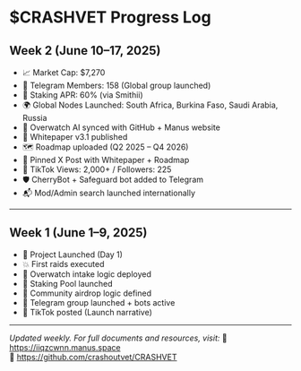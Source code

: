 # $CRASHVET Progress Log

## Week 2 (June 10–17, 2025)

- 📈 Market Cap: $7,270
- 👥 Telegram Members: 158 (Global group launched)
- 🎯 Staking APR: 60% (via Smithii)
- 🌍 Global Nodes Launched: South Africa, Burkina Faso, Saudi Arabia, Russia
- 🤖 Overwatch AI synced with GitHub + Manus website
- 📄 Whitepaper v3.1 published
- 🗺️ Roadmap uploaded (Q2 2025 – Q4 2026)
- 📢 Pinned X Post with Whitepaper + Roadmap
- 🎥 TikTok Views: 2,000+ / Followers: 225
- 🛡️ CherryBot + Safeguard bot added to Telegram
- 📬 Mod/Admin search launched internationally

---

## Week 1 (June 1–9, 2025)

- 🚀 Project Launched (Day 1)
- 💥 First raids executed
- 🤖 Overwatch intake logic deployed
- 🔐 Staking Pool launched
- 🧠 Community airdrop logic defined
- 📣 Telegram group launched + bots active
- 💬 TikTok posted (Launch narrative)

---

*Updated weekly. For full documents and resources, visit:*
🔗 https://iiqzcwnn.manus.space  
🔗 https://github.com/crashoutvet/CRASHVET
